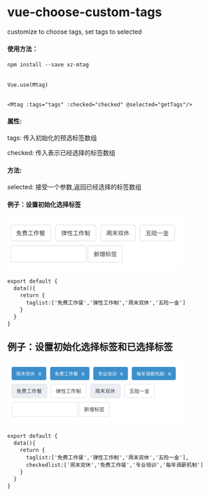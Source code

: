 # vue-choose-custom-tags
customize to choose tags, set tags to selected

#### 使用方法：
```
npm install --save xz-mtag
```
##
```
Vue.use(Mtag)
```
##
```
<Mtag :tags="tags" :checked="checked" @selected="getTags"/>
```

#### 属性:
tags:
  传入初始化的预选标签数组
  
checked:
  传入表示已经选择的标签数组
  
#### 方法:
selected:
  接受一个参数,返回已经选择的标签数组
  
#### 例子：设置初始化选择标签  

<img src="https://github.com/coolHt/vue-choose-custom-tags/blob/master/exampleImg/example1.jpg" width="400"/>


```
export default {
  data(){
    return {
      taglist:['免费工作餐','弹性工作制','周末双休','五险一金']
    }
  }
}
```
## 例子：设置初始化选择标签和已选择标签

<img src="https://github.com/coolHt/vue-choose-custom-tags/blob/master/exampleImg/example2.jpg" width="400"/>


```
export default {
  data(){
    return {
      taglist:['免费工作餐','弹性工作制','周末双休','五险一金'],
      checkedlist:['周末双休','免费工作餐','专业培训','每年调薪机制']
    }
  }
}
```
